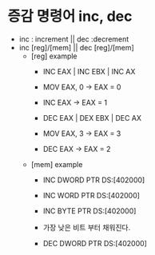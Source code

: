 # 증감 명령어 inc, dec

- inc : increment || dec :decrement
- inc [reg]/[mem] || dec [reg]/[mem] 
    - [reg] example
        - INC EAX | INC EBX | INC AX
        - MOV EAX, 0 -> EAX = 0
        - INC EAX -> EAX = 1

        - DEC EAX | DEX EBX | DEC AX
        - MOV EAX, 3 -> EAX = 3
        - DEC EAX -> EAX = 2
    - [mem] example
        - INC DWORD PTR DS:[402000]
        - INC WORD PTR DS:[402000]
        - INC BYTE PTR DS:[402000]
        - 가장 낮은 비트 부터 채워진다.

        - DEC DWORD PTR DS:[402000]
